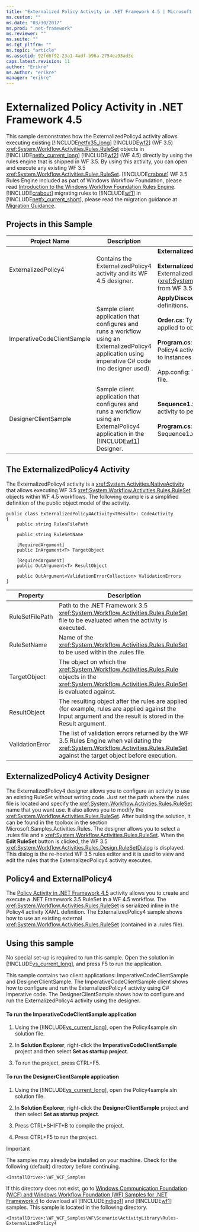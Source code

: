 ```yaml
---
title: "Externalized Policy Activity in .NET Framework 4.5 | Microsoft Docs"
ms.custom: ""
ms.date: "03/30/2017"
ms.prod: ".net-framework"
ms.reviewer: ""
ms.suite: ""
ms.tgt_pltfrm: ""
ms.topic: "article"
ms.assetid: 92fd6f92-23a1-4adf-b96a-2754ea93ad3e
caps.latest.revision: 11
author: "Erikre"
ms.author: "erikre"
manager: "erikre"
---
```

# Externalized Policy Activity in .NET Framework 4.5
This sample demonstrates how the ExternalizedPolicy4 activity allows executing existing [!INCLUDE[netfx35_long](../../../../includes/netfx35-long-md.md)] [!INCLUDE[wf2](../../../../includes/wf2-md.md)] (WF 3.5) <xref:System.Workflow.Activities.Rules.RuleSet> objects in [!INCLUDE[netfx_current_long](../../../../includes/netfx-current-long-md.md)] [!INCLUDE[wf2](../../../../includes/wf2-md.md)] (WF 4.5) directly by using the rules engine that is shipped in WF 3.5. By using this activity, you can open and execute any existing WF 3.5 <xref:System.Workflow.Activities.Rules.RuleSet>. [!INCLUDE[crabout](../../../../includes/crabout-md.md)] WF 3.5 Rules Engine included as part of Windows Workflow Foundation, please read [Introduction to the Windows Workflow Foundation Rules Engine](http://go.microsoft.com/fwlink/?LinkId=166079). [!INCLUDE[crabout](../../../../includes/crabout-md.md)] migrating rules to [!INCLUDE[wf1](../../../../includes/wf1-md.md)] in [!INCLUDE[netfx_current_short](../../../../includes/netfx-current-short-md.md)], please read the migration guidance at [Migration Guidance](../../../../docs/framework/windows-workflow-foundation/migration-guidance.md).  
  
## Projects in this Sample  
  
|Project Name|Description|Main Files|  
|-|-|-|  
|ExternalizedPolicy4|Contains the ExternalizedPolicy4 activity and its WF 4.5 designer.|**ExternalizedPolicy4.cs**: activity definition.<br /><br /> **ExternalizedPolicy4Designer.xaml**: Custom designer for ExternalizedPolicy4 activity. It uses the Rules editor (<xref:System.Workflow.Activities.Rules.Design.RuleSetDialog>) from WF 3.5 Rules Engine.|  
|ImperativeCodeClientSample|Sample client application that configures and runs a workflow using an ExternalizedPolicy4 application using imperative C# code (no designer used).|**ApplyDiscount.rules**: File with [!INCLUDE[wf1](../../../../includes/wf1-md.md)] rule definitions.<br /><br /> **Order.cs**: Type that represents a customer order. Rules are applied to objects of this type.<br /><br /> **Program.cs**: Configures and runs a workflow that has a Policy4 activity to apply rules defined in ApplyDiscount.rules to instances of Order objects.<br /><br /> App.config: The configuration file with the path of the rules file.|  
|DesignerClientSample|Sample client application that configures and runs a workflow using an ExternalPolicy4 application in the [!INCLUDE[wf1](../../../../includes/wf1-md.md)] Designer.|**Sequence1.xaml**: Sequential workflow that uses a Policy4 activity to perform rule evaluations.<br /><br /> **Program.cs**: Runs an instance of the workflow defined in Sequence1.xaml.|  
  
## The ExternalizedPolicy4 Activity  
 The ExternalizedPolicy4 activity is a <xref:System.Activities.NativeActivity> that allows executing WF 3.5 <xref:System.Workflow.Activities.Rules.RuleSet> objects within WF 4.5 workflows. The following example is a simplified definition of the public object model of the activity.  
  
```  
public class ExternalizedPolicy4Activity<TResult>: CodeActivity  
{  
    public string RulesFilePath   
  
    public string RuleSetName           
  
    [RequiredArgument]  
    public InArgument<T> TargetObject   
  
    [RequiredArgument]  
    public OutArgument<T> ResultObject   
  
    public OutArgument<ValidationErrorCollection> ValidationErrors   
}  
```  
  
|Property|Description|  
|-|-|  
|RuleSetFilePath|Path to the .NET Framework 3.5 <xref:System.Workflow.Activities.Rules.RuleSet> file to be evaluated when the activity is executed.|  
|RuleSetName|Name of the <xref:System.Workflow.Activities.Rules.RuleSet> to be used within the .rules file.|  
|TargetObject|The object on which the <xref:System.Workflow.Activities.Rules.Rule> objects in the <xref:System.Workflow.Activities.Rules.RuleSet> is evaluated against.|  
|ResultObject|The resulting object after the rules are applied (for example, rules are applied against the Input argument and the result is stored in the Result argument.|  
|ValidationError|The list of validation errors returned by the WF 3.5 Rules Engine when validating the <xref:System.Workflow.Activities.Rules.RuleSet> against the target object before execution.|  
  
## ExternalizedPolicy4 Activity Designer  
 The ExternalizedPolicy4 designer allows you to configure an activity to use an existing RuleSet without writing code. Just set the path where the .rules file is located and specify the <xref:System.Workflow.Activities.Rules.RuleSet> name that you want use. It also allows you to modify the <xref:System.Workflow.Activities.Rules.RuleSet>. After building the solution, it can be found in the toolbox in the section Microsoft.Samples.Activities.Rules. The designer allows you to select a .rules file and a <xref:System.Workflow.Activities.Rules.RuleSet>. When the **Edit RuleSet** button is clicked, the WF 3.5 <xref:System.Workflow.Activities.Rules.Design.RuleSetDialog> is displayed. This dialog is the re-hosted WF 3.5 rules editor and it is used to view and edit the rules that the ExternalizedPolicy4 activity executes.  
  
## Policy4 and ExternalPolicy4  
 The [Policy Activity in .NET Framework 4.5](../../../../docs/framework/windows-workflow-foundation/samples/policy-activity-in-net-framework-4-5.md) activity allows you to create and execute a .NET Framework 3.5 RuleSet in a WF 4.5 workflow. The <xref:System.Workflow.Activities.Rules.RuleSet> is serialized inline in the Policy4 activity XAML definition. The ExternalizedPolicy4 sample shows how to use an existing external <xref:System.Workflow.Activities.Rules.RuleSet> (contained in a .rules file).  
  
## Using this sample  
 No special set-up is required to run this sample. Open the solution in [!INCLUDE[vs_current_long](../../../../includes/vs-current-long-md.md)], and press F5 to run the application.  
  
 This sample contains two client applications: ImperativeCodeClientSample and DesignerClientSample. The ImperativeCodeClientSample client shows how to configure and run the ExternalizedPolicy4 activity using C# imperative code. The DesignerClientSample shows how to configure and run the ExternalizedPolicy4 activity using the designer.  
  
#### To run the ImperativeCodeClientSample application  
  
1.  Using the [!INCLUDE[vs_current_long](../../../../includes/vs-current-long-md.md)], open the Policy4sample.sln solution file.  
  
2.  In **Solution Explorer**, right-click the **ImperativeCodeClientSample** project and then select **Set as startup project**.  
  
3.  To run the project, press CTRL+F5.  
  
#### To run the DesignerClientSample application  
  
1.  Using the [!INCLUDE[vs_current_long](../../../../includes/vs-current-long-md.md)], open the Policy4sample.sln solution file.  
  
2.  In **Solution Explorer**, right-click the **DesignerClientSample** project and then select **Set as startup project**.  
  
3.  Press CTRL+SHIFT+B to compile the project.  
  
4.  Press CTRL+F5 to run the project.  
  
> [!IMPORTANT]
>  The samples may already be installed on your machine. Check for the following (default) directory before continuing.  
>   
>  `<InstallDrive>:\WF_WCF_Samples`  
>   
>  If this directory does not exist, go to [Windows Communication Foundation (WCF) and Windows Workflow Foundation (WF) Samples for .NET Framework 4](http://go.microsoft.com/fwlink/?LinkId=150780) to download all [!INCLUDE[indigo1](../../../../includes/indigo1-md.md)] and [!INCLUDE[wf1](../../../../includes/wf1-md.md)] samples. This sample is located in the following directory.  
>   
>  `<InstallDrive>:\WF_WCF_Samples\WF\Scenario\ActivityLibrary\Rules-ExternalizedPolicy4`